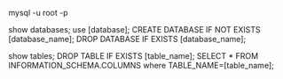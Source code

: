 mysql -u root -p

show databases;
use [database];
CREATE DATABASE IF NOT EXISTS [database_name];
DROP DATABASE IF EXISTS [database_name];

show tables;
DROP TABLE IF EXISTS [table_name];
SELECT * FROM INFORMATION_SCHEMA.COLUMNS where TABLE_NAME=[table_name];